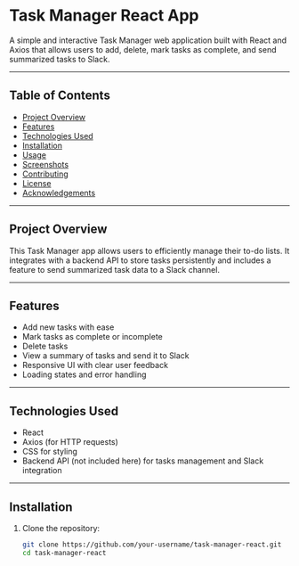 # Task Manager React App

A simple and interactive Task Manager web application built with React and Axios that allows users to add, delete, mark tasks as complete, and send summarized tasks to Slack.

---

## Table of Contents

- [Project Overview](#project-overview)  
- [Features](#features)  
- [Technologies Used](#technologies-used)  
- [Installation](#installation)  
- [Usage](#usage)  
- [Screenshots](#screenshots)  
- [Contributing](#contributing)  
- [License](#license)  
- [Acknowledgements](#acknowledgements)  

---

## Project Overview

This Task Manager app allows users to efficiently manage their to-do lists. It integrates with a backend API to store tasks persistently and includes a feature to send summarized task data to a Slack channel.

---

## Features

- Add new tasks with ease  
- Mark tasks as complete or incomplete  
- Delete tasks  
- View a summary of tasks and send it to Slack  
- Responsive UI with clear user feedback  
- Loading states and error handling  

---

## Technologies Used

- React  
- Axios (for HTTP requests)  
- CSS for styling  
- Backend API (not included here) for tasks management and Slack integration  

---

## Installation

1. Clone the repository:

   ```bash
   git clone https://github.com/your-username/task-manager-react.git
   cd task-manager-react
